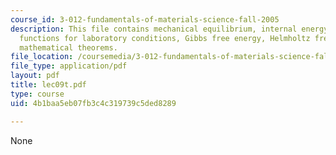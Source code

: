 ```yaml
---
course_id: 3-012-fundamentals-of-materials-science-fall-2005
description: This file contains mechanical equilibrium, internal energy, thermodynamic
  functions for laboratory conditions, Gibbs free energy, Helmholtz free energy and
  mathematical theorems.
file_location: /coursemedia/3-012-fundamentals-of-materials-science-fall-2005/4b1baa5eb07fb3c4c319739c5ded8289_lec09t.pdf
file_type: application/pdf
layout: pdf
title: lec09t.pdf
type: course
uid: 4b1baa5eb07fb3c4c319739c5ded8289

---
```

None